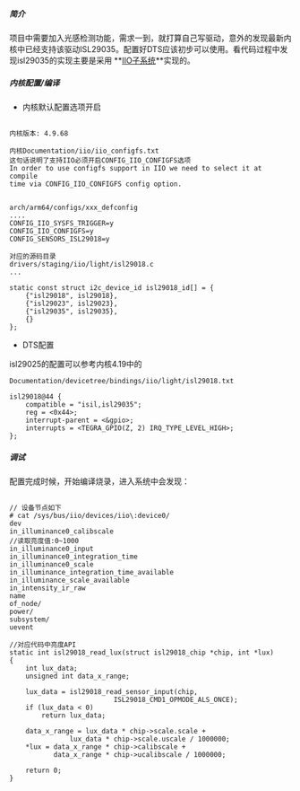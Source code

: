 
##### 简介

项目中需要加入光感检测功能，需求一到，就打算自己写驱动，意外的发现最新内核中已经支持该驱动ISL29035。配置好DTS应该初步可以使用。看代码过程中发现isl29035的实现主要是采用 **[IIO子系统](https://01.org/linuxgraphics/gfx-docs/drm/driver-api/iio/intro.html)**实现的。

##### 内核配置/编译

- 内核默认配置选项开启

```shell

内核版本: 4.9.68

内核Documentation/iio/iio_configfs.txt
这句话说明了支持IIO必须开启CONFIG_IIO_CONFIGFS选项
In order to use configfs support in IIO we need to select it at compile
time via CONFIG_IIO_CONFIGFS config option.


arch/arm64/configs/xxx_defconfig
....
CONFIG_IIO_SYSFS_TRIGGER=y
CONFIG_IIO_CONFIGFS=y
CONFIG_SENSORS_ISL29018=y

对应的源码目录
drivers/staging/iio/light/isl29018.c
...

static const struct i2c_device_id isl29018_id[] = {
	{"isl29018", isl29018},
	{"isl29023", isl29023},
	{"isl29035", isl29035},
	{}
};

```

- DTS配置

isl29025的配置可以参考内核4.19中的
```Shell
Documentation/devicetree/bindings/iio/light/isl29018.txt

isl29018@44 {
	compatible = "isil,isl29035";
	reg = <0x44>;
	interrupt-parent = <&gpio>;
	interrupts = <TEGRA_GPIO(Z, 2) IRQ_TYPE_LEVEL_HIGH>;
};
```

##### 调试

配置完成时候，开始编译烧录，进入系统中会发现：

```Shell

// 设备节点如下
# cat /sys/bus/iio/devices/iio\:device0/
dev
in_illuminance0_calibscale
//读取亮度值:0~1000
in_illuminance0_input
in_illuminance0_integration_time
in_illuminance0_scale
in_illuminance_integration_time_available
in_illuminance_scale_available
in_intensity_ir_raw
name
of_node/
power/
subsystem/
uevent

//对应代码中亮度API
static int isl29018_read_lux(struct isl29018_chip *chip, int *lux)
{
	int lux_data;
	unsigned int data_x_range;

	lux_data = isl29018_read_sensor_input(chip,
					      ISL29018_CMD1_OPMODE_ALS_ONCE);
	if (lux_data < 0)
		return lux_data;

	data_x_range = lux_data * chip->scale.scale +
		       lux_data * chip->scale.uscale / 1000000;
	*lux = data_x_range * chip->calibscale +
	       data_x_range * chip->ucalibscale / 1000000;

	return 0;
}
```